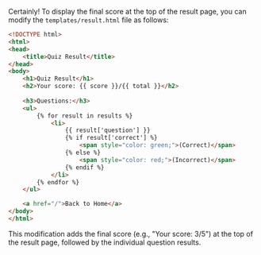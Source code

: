 Certainly! To display the final score at the top of the result page, you can modify the `templates/result.html` file as follows:

```html
<!DOCTYPE html>
<html>
<head>
    <title>Quiz Result</title>
</head>
<body>
    <h1>Quiz Result</h1>
    <h2>Your score: {{ score }}/{{ total }}</h2>
   
    <h3>Questions:</h3>
    <ul>
        {% for result in results %}
            <li>
                {{ result['question'] }}
                {% if result['correct'] %}
                    <span style="color: green;">(Correct)</span>
                {% else %}
                    <span style="color: red;">(Incorrect)</span>
                {% endif %}
            </li>
        {% endfor %}
    </ul>

    <a href="/">Back to Home</a>
</body>
</html>
```

This modification adds the final score (e.g., "Your score: 3/5") at the top of the result page, followed by the individual question results.